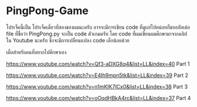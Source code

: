 # PingPong-Game
โปรเจ็คนี้เป็น โปรเจ็คเดี่ยวที่สองของผมนะครับ อาจจะมีการเขียน code ที่ดูเเย่ไปหน่อยก็ขออภัยเด้อ 
file ที่ชื่อว่า PingPong.py จะเป็น code ตัวเกมครับ 
โดย code ที่ผมเขียนผมศึกษามาจากคลิปใน Youtube นะครับ ซึ่งจะมีการเปลี่ยนเเปลง code เล็กน้อยด้วย

เผื่อสำหรับคนที่อยากไปศึกษาเอง

https://www.youtube.com/watch?v=Qf3-aDXG8q4&list=LL&index=40 Part 1

https://www.youtube.com/watch?v=E4Ih9mpn5tk&list=LL&index=39 Part 2

https://www.youtube.com/watch?v=n1mKIK7lCx0&list=LL&index=38 Part 3

https://www.youtube.com/watch?v=oOqdHBkA4rc&list=LL&index=37 Part 4
